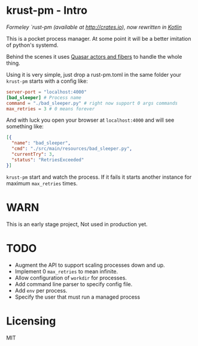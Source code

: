 krust-pm - Intro
=======

*Formeley `rust-pm (available at http://crates.io), now rewritten in [Kotlin](kotlinlang.org)*

This is a pocket process manager. At some point it will be a better imitation of python's systemd.

Behind the scenes it uses [Quasar actors and fibers](http://docs.paralleluniverse.co/quasar/) to handle the whole thing.

Using it is very simple, just drop a rust-pm.toml in the same folder your
`krust-pm` starts with a config like:

```toml
server-port = "localhost:4000"
[bad_sleeper] # Process name
command = "./bad_sleeper.py" # right now support 0 args commands
max_retries = 3 # 0 means forever
```

And with luck you open your browser at `localhost:4000` and will see something like:

```json
[{
  "name": "bad_sleeper",
  "cmd": "./src/main/resources/bad_sleeper.py",
  "currentTry": 3,
  "status": "RetriesExceeded"
}]
```

`krust-pm` start and watch the process. If it fails it starts another instance for maximum `max_retries` times.


WARN
====

This is an early stage project, Not used in production yet.


TODO
====

   - Augment the API to support scaling processes down and up.
   - Implement 0 `max_retries` to mean infinite.
   - Allow configuration of `workdir` for processes.
   - Add command line parser to specify config file.
   - Add `env` per process.
   - Specify the user that must run a managed process

Licensing
===
MIT
